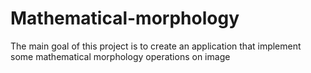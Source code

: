 # Mathematical-morphology

The main goal of this project is to create an application that implement some mathematical morphology operations on image
